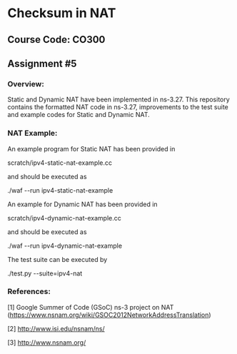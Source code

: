 # Checksum in NAT

## Course Code: CO300

## Assignment #5

### Overview:
Static and Dynamic NAT have been implemented in ns-3.27. This repository contains the formatted NAT code in ns-3.27, improvements to the test suite and example codes for Static and Dynamic NAT.

### NAT Example:

An example program for Static NAT has been provided in

scratch/ipv4-static-nat-example.cc

and should be executed as

./waf --run ipv4-static-nat-example

An example for Dynamic NAT has been provided in

scratch/ipv4-dynamic-nat-example.cc

and should be executed as

./waf --run ipv4-dynamic-nat-example

The test suite can be executed by

./test.py --suite=ipv4-nat

### References:
[1] Google Summer of Code (GSoC) ns-3 project on NAT (https://www.nsnam.org/wiki/GSOC2012NetworkAddressTranslation)

[2] http://www.isi.edu/nsnam/ns/

[3] http://www.nsnam.org/
